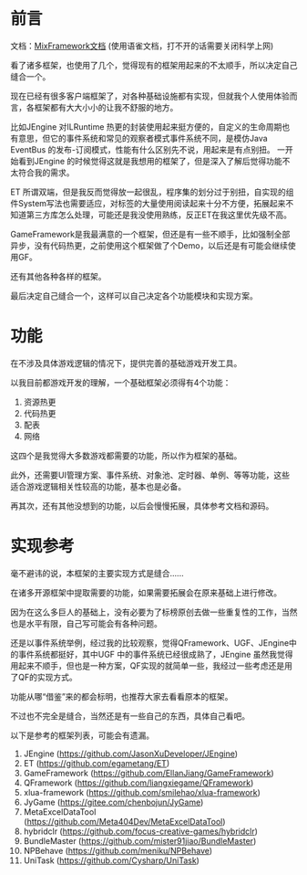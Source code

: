 # 前言

文档：[MixFramework文档](https://www.yuque.com/u27981712/zr68g3) (使用语雀文档，打不开的话需要关闭科学上网)

看了诸多框架，也使用了几个，觉得现有的框架用起来的不太顺手，所以决定自己缝合一个。

现在已经有很多客户端框架了，对各种基础设施都有实现，但就我个人使用体验而言，各框架都有大大小小的让我不舒服的地方。

比如JEngine 对ILRuntime 热更的封装使用起来挺方便的，自定义的生命周期也有意思，但它的事件系统和常见的观察者模式事件系统不同，是模仿Java EventBus 的发布-订阅模式，性能有什么区别先不说，用起来是有点别扭。
一开始看到JEngine 的时候觉得这就是我想用的框架了，但是深入了解后觉得功能不太符合我的需求。

ET 所谓双端，但是我反而觉得放一起很乱，程序集的划分过于别扭，自实现的组件System写法也需要适应，对标签的大量使用阅读起来十分不方便，拓展起来不知道第三方库怎么处理，可能还是我没使用熟练，反正ET在我这里优先级不高。

GameFramework是我最满意的一个框架，但还是有一些不顺手，比如强制全部异步，没有代码热更，之前使用这个框架做了个Demo，以后还是有可能会继续使用GF。

还有其他各种各样的框架。

最后决定自己缝合一个，这样可以自己决定各个功能模块和实现方案。

# 功能
在不涉及具体游戏逻辑的情况下，提供完善的基础游戏开发工具。

以我目前都游戏开发的理解，一个基础框架必须得有4个功能：
1. 资源热更
2. 代码热更
3. 配表
4. 网络

这四个是我觉得大多数游戏都需要的功能，所以作为框架的基础。

此外，还需要UI管理方案、事件系统、对象池、定时器、单例、等等功能，这些适合游戏逻辑相关性较高的功能，基本也是必备。

再其次，还有其他没想到的功能，以后会慢慢拓展，具体参考文档和源码。

# 实现参考

毫不避讳的说，本框架的主要实现方式是缝合......

在诸多开源框架中提取需要的功能，如果需要拓展会在原来基础上进行修改。

因为在这么多巨人的基础上，没有必要为了标榜原创去做一些重复性的工作，当然也是水平有限，自己写可能会有各种问题。

还是以事件系统举例，经过我的比较观察，觉得QFramework、UGF、JEngine中的事件系统都挺好，其中UGF 中的事件系统已经很成熟了，JEngine 虽然我觉得用起来不顺手，但也是一种方案，QF实现的就简单一些，我经过一些考虑还是用了QF的实现方式。

功能从哪“借鉴”来的都会标明，也推荐大家去看看原本的框架。

不过也不完全是缝合，当然还是有一些自己的东西，具体自己看吧。

以下是参考的框架列表，可能会有遗漏。
1. JEngine (https://github.com/JasonXuDeveloper/JEngine)
2. ET (https://github.com/egametang/ET)
3. GameFramework (https://github.com/EllanJiang/GameFramework)
4. QFramework (https://github.com/liangxiegame/QFramework)
5. xlua-framework (https://github.com/smilehao/xlua-framework)
6. JyGame (https://gitee.com/chenbojun/JyGame)
7. MetaExcelDataTool (https://github.com/Meta404Dev/MetaExcelDataTool)
8. hybridclr (https://github.com/focus-creative-games/hybridclr)
9. BundleMaster (https://github.com/mister91jiao/BundleMaster)
10. NPBehave (https://github.com/meniku/NPBehave)
11. UniTask (https://github.com/Cysharp/UniTask)
